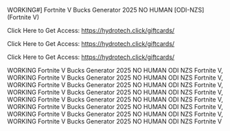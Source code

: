 WORKING#] Fortnite V Bucks Generator 2025 NO HUMAN [ODI-NZS] (Fortnite V)

Click Here to Get Access: https://hydrotech.click/giftcards/

Click Here to Get Access: https://hydrotech.click/giftcards/

Click Here to Get Access: https://hydrotech.click/giftcards/

WORKING Fortnite V Bucks Generator 2025 NO HUMAN ODI NZS Fortnite V, WORKING Fortnite V Bucks Generator 2025 NO HUMAN ODI NZS Fortnite V, WORKING Fortnite V Bucks Generator 2025 NO HUMAN ODI NZS Fortnite V, WORKING Fortnite V Bucks Generator 2025 NO HUMAN ODI NZS Fortnite V, WORKING Fortnite V Bucks Generator 2025 NO HUMAN ODI NZS Fortnite V, WORKING Fortnite V Bucks Generator 2025 NO HUMAN ODI NZS Fortnite V, WORKING Fortnite V Bucks Generator 2025 NO HUMAN ODI NZS Fortnite V, WORKING Fortnite V Bucks Generator 2025 NO HUMAN ODI NZS Fortnite V
